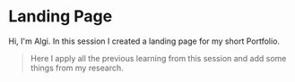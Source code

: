 # Landing Page
Hi, I'm Algi. In this session I created a landing page for my short Portfolio.
> Here I apply all the previous learning from this session and add some things from my research.
